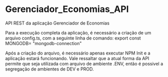 # Gerenciador_Economias_API
API REST da aplicação Gerenciador de Economias


Para a execução completa da aplicação, é necessário a criação de um arquivo config.ts, com a seguinte linha de comando:
export const MONGODB= "mongodb-connection"

Após a criação do arquivo, é necessário apenas executar NPM Init e a aplicação estará funcionando.
Vale ressaltar que a atual forma da API permite que seja utilizada com arquivo de ambiente .ENV, então é possivel a segregação de ambientes de DEV e PROD.
